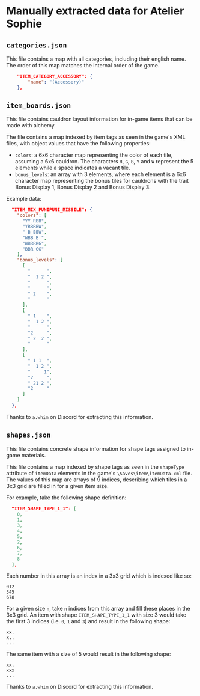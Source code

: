 # Manually extracted data for Atelier Sophie

## `categories.json`

This file contains a map with all categories, including their english name. The order of this map matches the internal order of the game.

```json
    "ITEM_CATEGORY_ACCESSORY": {
        "name": "(Accessory)"
    },
```

## `item_boards.json`

This file contains cauldron layout information for in-game items that can be made with alchemy.

The file contains a map indexed by item tags as seen in the game's XML files, with object values that have the following properties:

- `colors`: a 6x6 character map representing the color of each tile, assuming a 6x6 cauldron. The characters `R`, `G`, `B`, `Y` and `W` represent the 5 elements while a space indicates a vacant tile.
- `bonus_levels`: an array with 3 elements, where each element is a 6x6 character map representing the bonus tiles for cauldrons with the trait Bonus Display 1, Bonus Display 2 and Bonus Display 3.

Example data:

```json
  "ITEM_MIX_PUNIPUNI_MISSILE": {
    "colors": [
      "YY RBB",
      "YRRRBW",
      " B BBW",
      "WBB B ",
      "WBRRRG",
      "BBR GG"
    ],
    "bonus_levels": [
      [
        "      ",
        "  1 2 ",
        "      ",
        "      ",
        " 2    ",
        "      "
      ],
      [
        " 1    ",
        "  1 2 ",
        "      ",
        "2     ",
        " 2  2 ",
        "      "
      ],
      [
        " 1 1  ",
        "  1 2 ",
        "     1",
        "2     ",
        " 21 2 ",
        "2     "
      ]
    ]
  },
```

Thanks to `a.whim` on Discord for extracting this information.

## `shapes.json`

This file contains concrete shape information for shape tags assigned to in-game materials.

This file contains a map indexed by shape tags as seen in the `shapeType` attribute of `itemData` elements in the game's `\Saves\item\itemData.xml` file. The values of this map are arrays of 9 indices, describing which tiles in a 3x3 grid are filled in for a given item size.

For example, take the following shape definition:

```json
  "ITEM_SHAPE_TYPE_1_1": [
    0,
    1,
    3,
    4,
    5,
    2,
    6,
    7,
    8
  ],
```

Each number in this array is an index in a 3x3 grid which is indexed like so:

```
012
345
678
```

For a given size `n`, take `n` indices from this array and fill these places in the 3x3 grid. An item with shape `ITEM_SHAPE_TYPE_1_1` with size 3 would take the first 3 indices (i.e. `0`, `1` and `3`) and result in the following shape:

```
xx.
x..
...
```

The same item with a size of 5 would result in the following shape:

```
xx.
xxx
...
```

Thanks to `a.whim` on Discord for extracting this information.
